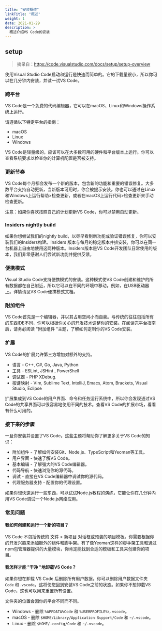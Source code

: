 ```yaml
---
title: "安装概述"
linkTitle: "概述"
weight: 1
date: 2021-01-29
description: >
  概述介绍VS Code的安装
---
```






## setup

>  摘录自：https://code.visualstudio.com/docs/setup/setup-overview

使用Visual Studio Code启动和运行是快速而简单的。它的下载量很小，所以你可以在几分钟内安装，并试一试VS Code。

### 跨平台

VS Code是一个免费的代码编辑器，它可以在macOS、Linux和Windows操作系统上运行。

请遵循以下特定平台的指南：

- macOS
- Linux
- Windows

VS Code是轻量级的，应该可以在大多数可用的硬件和平台版本上运行。你可以查看系统要求以检查你的计算机配置是否被支持。

### 更新节奏

VS Code每个月都会发布一个新的版本，包含新的功能和重要的错误修复。大多数平台支持自动更新，当新版本可用时，你会被提示安装。你也可以通过在Linux和Windows上运行帮助>检查更新，或者在macOS上运行代码>检查更新来手动检查更新。

注意：如果你喜欢按照自己的计划更新VS Code，你可以禁用自动更新。

### Insiders nightly build

如果你想尝试我们的nightly build，以尽早看到新功能或验证错误修复，你可以安装我们的Insiders构建。Insiders 版本与每月的稳定版本并排安装，你可以在同一台机器上自由地使用这两种版本。Insiders版本是VS Code开发团队日常使用的版本，我们非常感谢人们尝试新功能并提供反馈。

### 便携模式

Visual Studio Code支持便携模式的安装。这种模式使VS Code创建和维护的所有数据都在自己附近，所以它可以在不同的环境中移动，例如，在USB驱动器上。详情请见VS Code便携模式文档。

### 附加组件

VS Code首先是一个编辑器，并以其占用空间小而自豪。与传统的往往包括所有的东西IDE不同，你可以根据你关心的开发技术调整你的安装。在阅读完平台指南后，请务必阅读 "附加组件 "主题，了解如何定制你的VS Code安装。

### 扩展

VS Code的扩展允许第三方增加对额外的支持。

- 语言 - C++, C#, Go, Java, Python
- 工具 - ESLint, JSHint , PowerShell
- 调试器 - PHP XDebug.
- 按键映射 - Vim, Sublime Text, IntelliJ, Emacs, Atom, Brackets, Visual Studio, Eclipse

扩展集成到VS Code的用户界面、命令和任务运行系统中，所以你会发现通过VS Code的共享界面可以很容易地使用不同的技术。查看VS Code的扩展市场，看看有什么可用的。

### 接下来的步骤

一旦你安装并设置了VS Code，这些主题将帮助你了解更多关于VS Code的知识：

- 附加组件 - 了解如何安装Git、Node.js、TypeScript和Yeoman等工具。
- 用户界面 - 快速了解VS Code。
- 基本编辑 - 了解强大的VS Code编辑器。
- 代码导航 - 快速浏览你的源代码。
- 调试 - 直接在VS Code编辑器中调试你的源代码。
- 代理服务器支持 - 配置你的代理设置。

如果你想快速运行一些东西，可以试试Node.js教程的演练，它能让你在几分钟内用VS Code调试一个Node.js网络应用。

### 常见问题

#### 我如何创建和运行一个新的项目？

VS Code 不包括传统的 文件 > 新项目 对话框或预装的项目模板。你需要根据你的开发兴趣来添加额外的组件和脚手架。有了像Yeoman这样的脚手架工具和通过npm包管理器提供的大量模块，你肯定能找到合适的模板和工具来创建你的项目。

#### 我怎样才能 "干净 "地卸载VS Code？

如果你想在卸载 VS Code 后删除所有用户数据，你可以删除用户数据文件夹 `Code` 和 .`vscode`。这将使您回到安装VS Code之前的状态。如果你不想卸载VS Code，这也可以用来重置所有设置。

文件夹的位置会因你的平台不同而不同。

- Windows - 删除 `%APPDATA%Code` 和 `%USERPROFILE%\.vscode`。
- macOS - 删除 `$HOME/Library/Application Support/Code` 和 `~/.vscode`。
- Linux - 删除 `$HOME/.config/Code` 和 `~/.vscode`。
